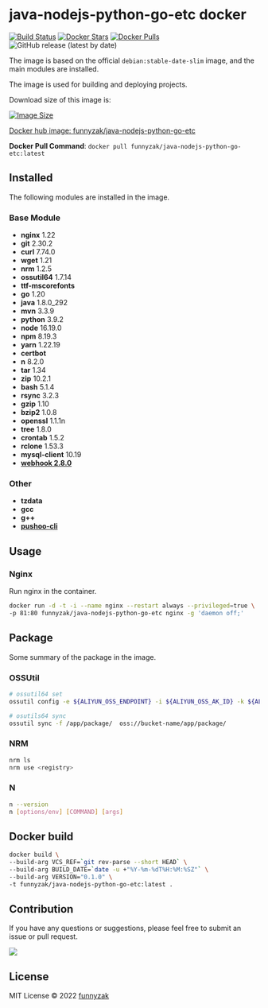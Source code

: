 # java-nodejs-python-go-etc docker

[![Build Status][build-status-image]][build-status]
[![Docker Stars](https://img.shields.io/docker/stars/funnyzak/alpine-glibc.svg?style=flat-square)](https://hub.docker.com/r/funnyzak/alpine-glibc/)
[![Docker Pulls](https://img.shields.io/docker/pulls/funnyzak/alpine-glibc.svg?style=flat-square)](https://hub.docker.com/r/funnyzak/alpine-glibc/)
![GitHub release (latest by date)][latest-release]


[build-status-image]:  https://github.com/funnyzak/java-nodejs-python-go-etc/actions/workflows/build.yml/badge.svg
[build-status]: https://github.com/funnyzak/java-nodejs-python-go-etc/actions
[repo-size-image]: https://img.shields.io/github/repo-size/funnyzak/java-nodejs-python-go-etc?style=flat-square&logo=github&logoColor=white&label=size
[repository-url]: https://github.com/funnyzak/java-nodejs-python-go-etc
[license-image]: https://img.shields.io/github/license/funnyzak/java-nodejs-python-go-etc?style=flat-square&logo=github&logoColor=white&label=license
[latest-commit]: https://img.shields.io/github/last-commit/funnyzak/java-nodejs-python-go-etc
[latest-release]: https://img.shields.io/github/v/release/funnyzak/java-nodejs-python-go-etc

The image is based on the official `debian:stable-date-slim` image, and the main modules are installed.

The image is used for building and deploying projects.

Download size of this image is:

[![Image Size](https://img.shields.io/docker/image-size/funnyzak/alpine-cron)](https://hub.docker.com/r/funnyzak/java-nodejs-python-go-etc/)

[Docker hub image: funnyzak/java-nodejs-python-go-etc](https://hub.docker.com/r/funnyzak/java-nodejs-python-go-etc)

**Docker Pull Command**: `docker pull funnyzak/java-nodejs-python-go-etc:latest`

## Installed

The following modules are installed in the image.

### Base Module

- **nginx** 1.22
- **git** 2.30.2
- **curl** 7.74.0
- **wget** 1.21
- **nrm** 1.2.5
- **ossutil64** 1.7.14
- **ttf-mscorefonts**
- **go** 1.20
- **java** 1.8.0_292
- **mvn** 3.3.9
- **python** 3.9.2
- **node** 16.19.0
- **npm** 8.19.3
- **yarn** 1.22.19
- **certbot**
- **n** 8.2.0
- **tar** 1.34
- **zip** 10.2.1
- **bash** 5.1.4
- **rsync** 3.2.3
- **gzip** 1.10
- **bzip2** 1.0.8
- **openssl** 1.1.1n
- **tree** 1.8.0
- **crontab** 1.5.2
- **rclone** 1.53.3
- **mysql-client** 10.19
- **[webhook 2.8.0](https://github.com/adnanh/webhook)**

### Other

- **tzdata**
- **gcc**
- **g++**
- **[pushoo-cli](https://github.com/funnyzak/pushoo-cli)**

## Usage

### Nginx

Run nginx in the container.

```bash
docker run -d -t -i --name nginx --restart always --privileged=true \
-p 81:80 funnyzak/java-nodejs-python-go-etc nginx -g 'daemon off;'
```

## Package

Some summary of the package in the image.

### OSSUtil

```bash
# ossutil64 set
ossutil config -e ${ALIYUN_OSS_ENDPOINT} -i ${ALIYUN_OSS_AK_ID} -k ${ALIYUN_OSS_AK_SID} -L CH

# osutils64 sync
ossutil sync -f /app/package/  oss://bucket-name/app/package/
```
### NRM

```bash
nrm ls
nrm use <registry>
```

### N

```bash
n --version
n [options/env] [COMMAND] [args]
```

## Docker build

```bash
docker build \
--build-arg VCS_REF=`git rev-parse --short HEAD` \
--build-arg BUILD_DATE=`date -u +"%Y-%m-%dT%H:%M:%SZ"` \
--build-arg VERSION="0.1.0" \
-t funnyzak/java-nodejs-python-go-etc:latest .
```

## Contribution

If you have any questions or suggestions, please feel free to submit an issue or pull request.

<a href="https://github.com/funnyzak/java-nodejs-python-go-etc-docker/graphs/contributors">
  <img src="https://contrib.rocks/image?repo=funnyzak/java-nodejs-python-go-etc-docker" />
</a>

## License

MIT License © 2022 [funnyzak](https://github.com/funnyzak)
